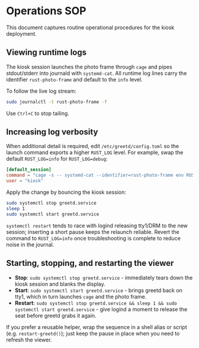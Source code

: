 # Operations SOP

This document captures routine operational procedures for the kiosk deployment.

## Viewing runtime logs

The kiosk session launches the photo frame through `cage` and pipes stdout/stderr into journald with `systemd-cat`. All runtime log lines carry the identifier `rust-photo-frame` and default to the `info` level.

To follow the live log stream:

```bash
sudo journalctl -t rust-photo-frame -f
```

Use `Ctrl+C` to stop tailing.

## Increasing log verbosity

When additional detail is required, edit `/etc/greetd/config.toml` so the launch command exports a higher `RUST_LOG` level. For example, swap the default `RUST_LOG=info` for `RUST_LOG=debug`:

```toml
[default_session]
command = "cage -s -- systemd-cat --identifier=rust-photo-frame env RUST_LOG=debug /opt/photo-frame/bin/rust-photo-frame /var/lib/photo-frame/config/config.yaml"
user = "kiosk"
```

Apply the change by bouncing the kiosk session:

```bash
sudo systemctl stop greetd.service
sleep 1
sudo systemctl start greetd.service
```

`systemctl restart` tends to race with logind releasing tty1/DRM to the new session; inserting a short pause keeps the relaunch reliable. Revert the command to `RUST_LOG=info` once troubleshooting is complete to reduce noise in the journal.

## Starting, stopping, and restarting the viewer

- **Stop**: `sudo systemctl stop greetd.service` - immediately tears down the kiosk session and blanks the display.
- **Start**: `sudo systemctl start greetd.service` - brings greetd back on tty1, which in turn launches `cage` and the photo frame.
- **Restart**: `sudo systemctl stop greetd.service && sleep 1 && sudo systemctl start greetd.service` - give logind a moment to release the seat before greetd grabs it again.

If you prefer a reusable helper, wrap the sequence in a shell alias or script (e.g. `restart-greetd()`); just keep the pause in place when you need to refresh the viewer.
